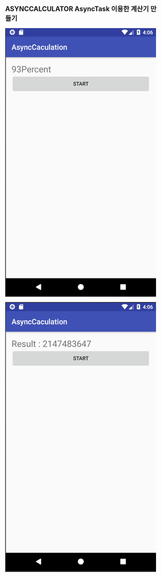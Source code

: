 ## ASYNCCALCULATOR AsyncTask 이용한 계산기 만들기

![study](./asyncCalculatorPercent.png)

![study](./asyncCalculatorComplete.png)
